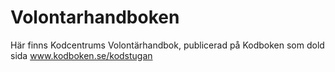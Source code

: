 # Volontarhandboken
Här finns Kodcentrums Volontärhandbok, publicerad på Kodboken som dold sida www.kodboken.se/kodstugan
